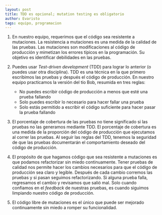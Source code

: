 ```yaml
---
layout: post
title: TDD es opcional; mutation testing es obligatorio
author: Evaristo
tags: equipo, programacion
---
```


1. En nuestro equipo, requerimos que el código sea resistente a mutaciones. La resistencia a
   mutaciones es una medida de la calidad de las pruebas. Las mutaciones son modificaciones al
   código de producción y mimetizan los errores típicos en la programación. Su objetivo es
   identificar debilidades en las pruebas.

1. Puedes usar _Test-driven development_ (TDD) para lograr lo anterior (o puedes usar otra
   disciplina). TDD es una técnica en la que primero escribimos las pruebas y después el código de
   producción. En nuestro equipo practicamos la versión del tío Bob, resumida en tres reglas:
   - No puedes escribir código de producción a menos que esté una prueba fallando
   - Solo puedes escribir lo necesario para hacer fallar una prueba
   - Solo estás permitido a escribir el código suficiente para hacer pasar la prueba fallando

1. El porcentaje de cobertura de las pruebas no tiene significado si las pruebas no las generamos
   mediante TDD. El porcentaje de cobertura es una medida de la proporción del código de producción
   que ejecutamos al correr las pruebas. Al seguir las reglas del TDD, tenemos la seguridad de que
   las pruebas documentarán el comportamiento deseado del código de producción.

1. El propósito de que hagamos código que sea resistente a mutaciones es que podamos refactorizar
   sin miedo continuamente. Tener pruebas de calidad nos permite hacer los cambios necesarios para
   que el código de producción sea claro y legible. Después de cada cambio corremos las pruebas y si
   pasan seguimos refactorizando. Si alguna prueba falla, regresamos el cambio y revisamos que salió
   mal. Solo cuando confiamos en el _feedback_ de nuestras pruebas, es cuando siguimos limpiando
   nuestro código de producción.

1. El código libre de mutaciones es el único que puede ser mejorado continuamente sin miedo a romper
   su funcionalidad.